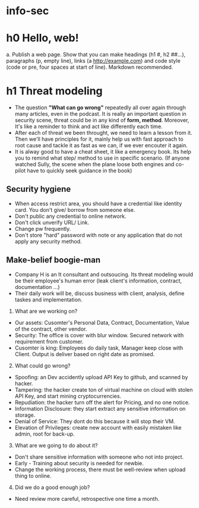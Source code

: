 # info-sec
# h0 Hello, web!
a. Publish a web page. Show that you can make headings (h1 #, h2 ##...), paragraphs (p, empty line), links (a http://example.com) and code style (code or pre, four spaces at start of line). Markdown recommended.

# h1 Threat modeling
* The question **"What can go wrong"** repeatedly all over again through many articles, even in the podcast. It is really an important question in security scene, threat could be in any kind of **form, method**. Moreover, It's like a reminder to think and act like differently each time.
* After each of threat we been throught, we need to learn a lesson from it. Then we'll have principles for it, mainly help us with fast approach to root cause and tackle it as fast as we can, if we ever encouter it again.
* It is alway good to have a cheat sheet, it like a emergency book. Its help you to remind what step/ method to use in specific scenario. (If anyone watched Sully, the scene when the plane loose both engines and co-pilot have to quickly seek guidance in the book)

## Security hygiene
* When access restrict area, you should have a credential like identity card. You don't give/ borrow from someone else.
* Don't public any credential to online network.
* Don't click unverify URL/ Link.
* Change pw frequently.
* Don't store "hard" password with note or any application that do not apply any security method.

## Make-belief boogie-man
* Company H is an It consultant and outsoucing. Its threat modeling would be their employee's human error (leak client's information, contract, documentation ...)
* Their daily work will be, discuss business with client, analysis, define taskes and implementation.

1. What are we working on?
* Our assets: Cusomter's Personal Data, Contract, Documentation, Value of the contract, other vendor.
* Security: The office is cover with blur window. Secured network with requirement from customer.
* Cusomter is king: Employees do daily task, Manager keep close with Client. Output is deliver based on right date as promised.


2. What could go wrong?
* Spoofing: an Dev accidently upload API Key to github, and scanned by hacker.
* Tampering: the hacker create ton of virtual machine on cloud with stolen API Key, and start mining cryptocurrencies.
* Repudiation: the hacker turn off the alert for Pricing, and no one notice.
* Information Disclosure: they start extract any sensitive information on storage.
* Denial of Service: They dont do this because it will stop their VM.
* Elevation of Privileges: create new account with easily mistaken like admin, root for back-up.

3. What are we going to do about it?
* Don't share sensitive information with someone who not into project.
* Early - Training about security is needed for newbie.
* Change the working process, there must be well-review when upload thing to online.

4. Did we do a good enough job?
* Need review more careful, retrospective one time a month.
